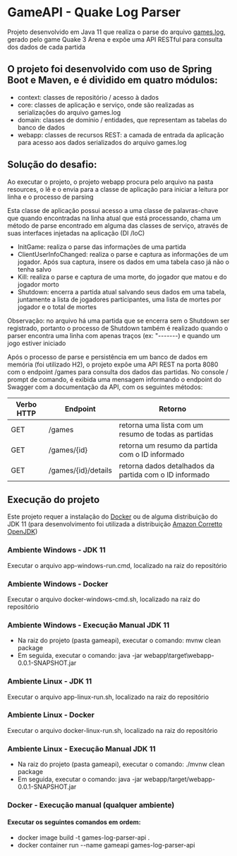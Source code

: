 # GameAPI - Quake Log Parser

Projeto desenvolvido em Java 11 que realiza o parse do arquivo [games.log], gerado pelo game Quake 3 Arena e expõe uma API RESTful para consulta dos dados de cada partida

## O projeto foi desenvolvido com uso de Spring Boot e Maven, e é dividido em quatro módulos:

* context: classes de repositório / acesso à dados
* core: classes de aplicação e serviço, onde são realizadas as serializações do arquivo games.log
* domain: classes de domínio / entidades, que representam as tabelas do banco de dados
* webapp: classes de recursos REST: a camada de entrada da aplicação para acesso aos dados serializados do arquivo games.log

## Solução do desafio: 

 Ao executar o projeto, o projeto webapp procura pelo arquivo na pasta resources, o lê e o envia para a classe de aplicação para iniciar a leitura por linha e o processo de parsing
 
 Esta classe de aplicação possui acesso a uma classe de palavras-chave que quando encontradas na linha atual que está processando, chama um método de parse encontrado em alguma das classes de serviço, através de suas interfaces injetadas na aplicação (DI /IoC)
 
 * InitGame: realiza o parse das informações de uma partida
 * ClientUserInfoChanged: realiza o parse e captura as informações de um jogador. Após sua captura, insere os dados em uma tabela caso já não o tenha salvo
 * Kill: realiza o parse e captura de uma morte, do jogador que matou e do jogador morto
 * Shutdown: encerra a partida atual salvando seus dados em uma tabela, juntamente a lista de jogadores participantes, uma lista de mortes por jogador e o total de mortes
 
  Observação: no arquivo há uma partida que se encerra sem o Shutdown ser registrado, portanto o processo de Shutdown também é realizado quando o parser encontra uma linha com apenas traços (ex: "-------) e quando um jogo estiver iniciado
  
 Após o processo de parse e persistência em um banco de dados em memória (foi utilizado H2), o projeto expõe uma API REST na porta 8080 com o endpoint /games para consulta dos dados das partidas. No console / prompt de comando, é exibida uma mensagem informando o endpoint do Swagger com a documentação da API, com os seguintes métodos: 
 
| Verbo HTTP  | Endpoint            | Retorno                                                |
|-------------|---------------------|--------------------------------------------------------|
| GET         | /games              | retorna uma lista com um resumo de todas as partidas   |
| GET         | /games/{id}         | retorna um resumo da partida com o ID informado        |
| GET         | /games/{id}/details | retorna dados detalhados da partida com o ID informado |

## Execução do projeto

Este projeto requer a instalação do [Docker](https://www.docker.com/) ou de alguma distribuição do JDK 11 (para desenvolvimento foi utilizada a distribuição [Amazon Corretto OpenJDK](https://aws.amazon.com/corretto/))

### Ambiente Windows - JDK 11

Executar o arquivo app-windows-run.cmd, localizado na raiz do repositório

### Ambiente Windows - Docker

Executar o arquivo docker-windows-cmd.sh, localizado na raiz do repositório

### Ambiente Windows - Execução Manual JDK 11

* Na raiz do projeto (pasta gameapi), executar o comando: mvnw clean package
* Em seguida, executar o comando: java -jar webapp\target\webapp-0.0.1-SNAPSHOT.jar

### Ambiente Linux - JDK 11

Executar o arquivo app-linux-run.sh, localizado na raiz do repositório

### Ambiente Linux - Docker

Executar o arquivo docker-linux-run.sh, localizado na raiz do repositório

### Ambiente Linux - Execução Manual JDK 11

* Na raiz do projeto (pasta gameapi), executar o comando: ./mvnw clean package
* Em seguida, executar o comando: java -jar webapp/target/webapp-0.0.1-SNAPSHOT.jar

### Docker - Execução manual (qualquer ambiente)

#### Executar os seguintes comandos em ordem:
* docker image build -t games-log-parser-api .
* docker container run --name gameapi games-log-parser-api

[games.log]: https://github.com/andregcaires/game-api/blob/master/gameapi/webapp/src/main/resources/games.log
